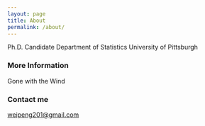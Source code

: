 ```yaml
---
layout: page
title: About
permalink: /about/
---
```


Ph.D. Candidate
Department of Statistics
University of Pittsburgh

### More Information

Gone with the Wind

### Contact me

[weipeng201@gmail.com](mailto:email@domain.com)
